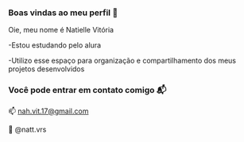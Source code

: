 ### Boas vindas ao meu perfil 💙

Oie, meu nome é Natielle Vitória

-Estou estudando pelo alura

-Utilizo esse espaço para organização e compartilhamento dos meus projetos desenvolvidos 


### Você pode entrar em contato comigo 📬

📫 nah.vit.17@gmail.com

📱  @natt.vrs 
